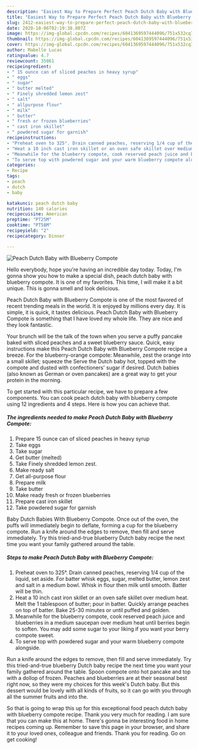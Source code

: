 ```yaml
---
description: "Easiest Way to Prepare Perfect Peach Dutch Baby with Blueberry Compote"
title: "Easiest Way to Prepare Perfect Peach Dutch Baby with Blueberry Compote"
slug: 2412-easiest-way-to-prepare-perfect-peach-dutch-baby-with-blueberry-compote
date: 2020-10-06T02:19:38.807Z
image: https://img-global.cpcdn.com/recipes/6041369597444096/751x532cq70/peach-dutch-baby-with-blueberry-compote-recipe-main-photo.jpg
thumbnail: https://img-global.cpcdn.com/recipes/6041369597444096/751x532cq70/peach-dutch-baby-with-blueberry-compote-recipe-main-photo.jpg
cover: https://img-global.cpcdn.com/recipes/6041369597444096/751x532cq70/peach-dutch-baby-with-blueberry-compote-recipe-main-photo.jpg
author: Mabelle Lucas
ratingvalue: 4.7
reviewcount: 35861
recipeingredient:
- " 15 ounce can of sliced peaches in heavy syrup"
- " eggs"
- " sugar"
- " butter melted"
- " Finely shredded lemon zest"
- " salt"
- " allpurpose flour"
- " milk"
- " butter"
- " fresh or frozen blueberries"
- " cast iron skillet"
- " powdered sugar for garnish"
recipeinstructions:
- "Preheat oven to 325°. Drain canned peaches, reserving 1/4 cup of the liquid, set aside. For batter whisk eggs, sugar, melted butter, lemon zest and salt in a medium bowl. Whisk in flour then milk until smooth. Batter will be thin."
- "Heat a 10 inch cast iron skillet or an oven safe skillet over medium heat. Melt the 1 tablespoon of butter; pour in batter. Quickly arrange peaches on top of batter. Bake 25-30 minutes or until puffed and golden."
- "Meanwhile for the blueberry compote, cook reserved peach juice and blueberries in a medium saucepan over medium heat until berries begin to soften. You may add some sugar to your liking if you want your berry compote sweet."
- "To serve top with powdered sugar and your warm blueberry compote alongside."
categories:
- Recipe
tags:
- peach
- dutch
- baby

katakunci: peach dutch baby 
nutrition: 140 calories
recipecuisine: American
preptime: "PT25M"
cooktime: "PT58M"
recipeyield: "2"
recipecategory: Dinner

---
```



![Peach Dutch Baby with Blueberry Compote](https://img-global.cpcdn.com/recipes/6041369597444096/751x532cq70/peach-dutch-baby-with-blueberry-compote-recipe-main-photo.jpg)

Hello everybody, hope you're having an incredible day today. Today, I'm gonna show you how to make a special dish, peach dutch baby with blueberry compote. It is one of my favorites. This time, I will make it a bit unique. This is gonna smell and look delicious.

Peach Dutch Baby with Blueberry Compote is one of the most favored of recent trending meals in the world. It is enjoyed by millions every day. It is simple, it is quick, it tastes delicious. Peach Dutch Baby with Blueberry Compote is something that I have loved my whole life. They are nice and they look fantastic.

Your brunch will be the talk of the town when you serve a puffy pancake baked with sliced peaches and a sweet blueberry sauce. Quick, easy instructions make this Peach Dutch Baby with Blueberry Compote recipe a breeze. For the blueberry-orange compote: Meanwhile, zest the orange into a small skillet; squeeze the Serve the Dutch baby hot, topped with the compote and dusted with confectioners&#39; sugar if desired. Dutch babies (also known as German or oven pancakes) are a great way to get your protein in the morning.


To get started with this particular recipe, we have to prepare a few components. You can cook peach dutch baby with blueberry compote using 12 ingredients and 4 steps. Here is how you can achieve that.

<!--inarticleads1-->

##### The ingredients needed to make Peach Dutch Baby with Blueberry Compote:

1. Prepare  15 ounce can of sliced peaches in heavy syrup
1. Take  eggs
1. Take  sugar
1. Get  butter (melted)
1. Take  Finely shredded lemon zest.
1. Make ready  salt
1. Get  all-purpose flour
1. Prepare  milk
1. Take  butter
1. Make ready  fresh or frozen blueberries
1. Prepare  cast iron skillet
1. Take  powdered sugar for garnish


Baby Dutch Babies With Blueberry Compote. Once out of the oven, the puffs will immediately begin to deflate, forming a cup for the blueberry compote. Run a knife around the edges to remove, then fill and serve immediately. Try this tried-and-true blueberry Dutch baby recipe the next time you want your family gathered around the table. 

<!--inarticleads2-->

##### Steps to make Peach Dutch Baby with Blueberry Compote:

1. Preheat oven to 325°. Drain canned peaches, reserving 1/4 cup of the liquid, set aside. For batter whisk eggs, sugar, melted butter, lemon zest and salt in a medium bowl. Whisk in flour then milk until smooth. Batter will be thin.
1. Heat a 10 inch cast iron skillet or an oven safe skillet over medium heat. Melt the 1 tablespoon of butter; pour in batter. Quickly arrange peaches on top of batter. Bake 25-30 minutes or until puffed and golden.
1. Meanwhile for the blueberry compote, cook reserved peach juice and blueberries in a medium saucepan over medium heat until berries begin to soften. You may add some sugar to your liking if you want your berry compote sweet.
1. To serve top with powdered sugar and your warm blueberry compote alongside.


Run a knife around the edges to remove, then fill and serve immediately. Try this tried-and-true blueberry Dutch baby recipe the next time you want your family gathered around the table. Spoon compote onto hot pancake and top with a dollop of frozen. Peaches and blueberries are at their seasonal best right now, so they were my choices for this week&#39;s Dutch baby. But this dessert would be lovely with all kinds of fruits, so it can go with you through all the summer fruits and into the. 

So that is going to wrap this up for this exceptional food peach dutch baby with blueberry compote recipe. Thank you very much for reading. I am sure that you can make this at home. There's gonna be interesting food in home recipes coming up. Remember to save this page in your browser, and share it to your loved ones, colleague and friends. Thank you for reading. Go on get cooking!
